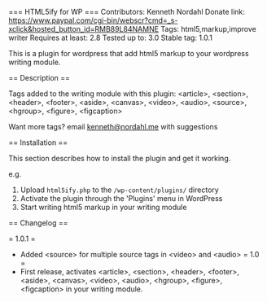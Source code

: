 === HTML5ify for WP ===
Contributors: Kenneth Nordahl
Donate link: https://www.paypal.com/cgi-bin/webscr?cmd=_s-xclick&hosted_button_id=RMB89L84NAMNE
Tags: html5,markup,improve writer
Requires at least: 2.8
Tested up to: 3.0
Stable tag: 1.0.1

This is a plugin for wordpress that add html5 markup to your wordpress writing module.

== Description ==

Tags added to the writing module with this plugin:
&lt;article&gt;, &lt;section&gt;, &lt;header&gt;, &lt;footer&gt;, &lt;aside&gt;, &lt;canvas&gt;, &lt;video&gt;, &lt;audio&gt;, &lt;source&gt;, &lt;hgroup&gt;, &lt;figure&gt;, &lt;figcaption&gt;


Want more tags? email kenneth@nordahl.me with suggestions

== Installation ==

This section describes how to install the plugin and get it working.

e.g.

1. Upload `html5ify.php` to the `/wp-content/plugins/` directory
2. Activate the plugin through the 'Plugins' menu in WordPress
3. Start writing html5 markup in your writing module

== Changelog ==

= 1.0.1 =
* Added &lt;source&gt; for multiple source tags in &lt;video&gt; and &lt;audio&gt;
= 1.0 =
* First release, activates &lt;article&gt;, &lt;section&gt;, &lt;header&gt;, &lt;footer&gt;, &lt;aside&gt;, &lt;canvas&gt;, &lt;video&gt;, &lt;audio&gt;, &lt;hgroup&gt;, &lt;figure&gt;, &lt;figcaption&gt; in your writing module.